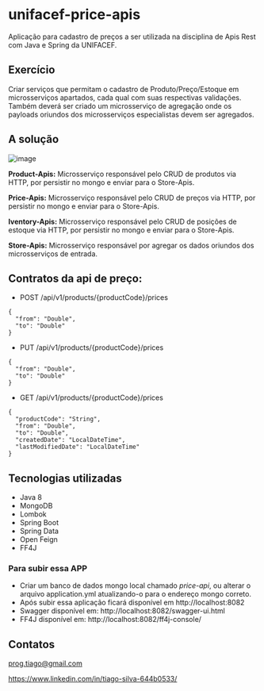 # unifacef-price-apis

Aplicação para cadastro de preços a ser utilizada na disciplina de Apis Rest com Java e Spring da UNIFACEF. 

## Exercício

Criar serviços que permitam o cadastro de Produto/Preço/Estoque em microsserviços apartados, cada qual com suas respectivas validações.
Também deverá ser criado um microsserviço de agregação onde os payloads oriundos dos microsserviços especialistas devem ser agregados.

## A solução

![image](https://user-images.githubusercontent.com/595044/144319403-2fe3b312-4a9d-4df8-9d21-e79558bb52f6.png)

**Product-Apis:** Microsserviço responsável pelo CRUD de produtos via HTTP, por persistir no mongo e enviar para o Store-Apis.

**Price-Apis:** Microsserviço responsável pelo CRUD de preços via HTTP, por persistir no mongo e enviar para o Store-Apis.

**Iventory-Apis:** Microsserviço responsável pelo CRUD de posições de estoque via HTTP, por persistir no mongo e enviar para o Store-Apis.

**Store-Apis:** Microsserviço responsável por agregar os dados oriundos dos microsserviços de entrada.

## Contratos da api de preço:

- POST /api/v1/products/{productCode}/prices

```
{
  "from": "Double",
  "to": "Double"
}
```


- PUT /api/v1/products/{productCode}/prices

```
{
  "from": "Double",
  "to": "Double"
}
```

- GET /api/v1/products/{productCode}/prices

```
{
  "productCode": "String",
  "from": "Double",
  "to": "Double",
  "createdDate": "LocalDateTime",
  "lastModifiedDate": "LocalDateTime"
}
```

## Tecnologias utilizadas

- Java 8
- MongoDB
- Lombok
- Spring Boot
- Spring Data
- Open Feign
- FF4J

### Para subir essa APP

- Criar um banco de dados mongo local chamado *price-api*, ou alterar o arquivo application.yml atualizando-o para o endereço mongo correto.
- Após subir essa aplicação ficará disponível em http://localhost:8082
- Swagger disponível em: http://localhost:8082/swagger-ui.html
- FF4J disponível em: http://localhost:8082/ff4j-console/

## Contatos

prog.tiago@gmail.com

https://www.linkedin.com/in/tiago-silva-644b0533/



